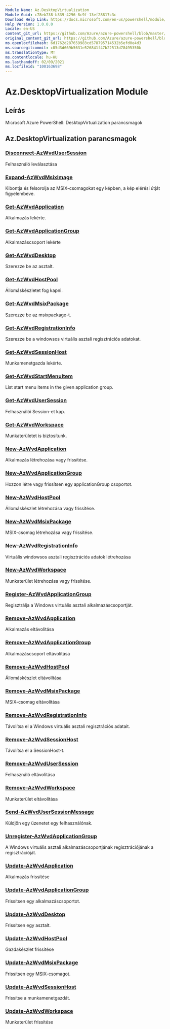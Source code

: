 ```yaml
---
Module Name: Az.DesktopVirtualization
Module Guid: c78eb738-b339-4296-8c9f-13ef28817c3c
Download Help Link: https://docs.microsoft.com/en-us/powershell/module/az.desktopvirtualization
Help Version: 1.0.0.0
Locale: en-US
content_git_url: https://github.com/Azure/azure-powershell/blob/master/src/DesktopVirtualization/help/Az.DesktopVirtualization.md
original_content_git_url: https://github.com/Azure/azure-powershell/blob/master/src/DesktopVirtualization/help/Az.DesktopVirtualization.md
ms.openlocfilehash: 6d1762d287659983cd578795714532b5efd0e4d3
ms.sourcegitcommit: c05d3d669b5631e526841f47b22513d78495350b
ms.translationtype: MT
ms.contentlocale: hu-HU
ms.lasthandoff: 02/09/2021
ms.locfileid: "100163698"
---
```

# Az.DesktopVirtualization Module
## Leírás
Microsoft Azure PowerShell: DesktopVirtualization parancsmagok

## Az.DesktopVirtualization parancsmagok
### [Disconnect-AzWvdUserSession](Disconnect-AzWvdUserSession.md)
Felhasználó leválasztása

### [Expand-AzWvdMsixImage](Expand-AzWvdMsixImage.md)
Kibontja és felsorolja az MSIX-csomagokat egy képben, a kép elérési útját figyelembeve.

### [Get-AzWvdApplication](Get-AzWvdApplication.md)
Alkalmazás lekérte.

### [Get-AzWvdApplicationGroup](Get-AzWvdApplicationGroup.md)
Alkalmazáscsoport lekérte

### [Get-AzWvdDesktop](Get-AzWvdDesktop.md)
Szerezze be az asztalt.

### [Get-AzWvdHostPool](Get-AzWvdHostPool.md)
Állomáskészletet fog kapni.

### [Get-AzWvdMsixPackage](Get-AzWvdMsixPackage.md)
Szerezze be az msixpackage-t.

### [Get-AzWvdRegistrationInfo](Get-AzWvdRegistrationInfo.md)
Szerezze be a windowsos virtuális asztali regisztrációs adatokat.

### [Get-AzWvdSessionHost](Get-AzWvdSessionHost.md)
Munkamenetgazda lekérte.

### [Get-AzWvdStartMenuItem](Get-AzWvdStartMenuItem.md)
List start menu items in the given application group.

### [Get-AzWvdUserSession](Get-AzWvdUserSession.md)
Felhasználói Session-et kap.

### [Get-AzWvdWorkspace](Get-AzWvdWorkspace.md)
Munkaterületet is biztosítunk.

### [New-AzWvdApplication](New-AzWvdApplication.md)
Alkalmazás létrehozása vagy frissítése.

### [New-AzWvdApplicationGroup](New-AzWvdApplicationGroup.md)
Hozzon létre vagy frissítsen egy applicationGroup csoportot.

### [New-AzWvdHostPool](New-AzWvdHostPool.md)
Állomáskészlet létrehozása vagy frissítése.

### [New-AzWvdMsixPackage](New-AzWvdMsixPackage.md)
MSIX-csomag létrehozása vagy frissítése.

### [New-AzWvdRegistrationInfo](New-AzWvdRegistrationInfo.md)
Virtuális windowsos asztali regisztrációs adatok létrehozása

### [New-AzWvdWorkspace](New-AzWvdWorkspace.md)
Munkaterület létrehozása vagy frissítése.

### [Register-AzWvdApplicationGroup](Register-AzWvdApplicationGroup.md)
Regisztrálja a Windows virtuális asztali alkalmazáscsoportját.

### [Remove-AzWvdApplication](Remove-AzWvdApplication.md)
Alkalmazás eltávolítása

### [Remove-AzWvdApplicationGroup](Remove-AzWvdApplicationGroup.md)
Alkalmazáscsoport eltávolítása

### [Remove-AzWvdHostPool](Remove-AzWvdHostPool.md)
Állomáskészlet eltávolítása

### [Remove-AzWvdMsixPackage](Remove-AzWvdMsixPackage.md)
MSIX-csomag eltávolítása

### [Remove-AzWvdRegistrationInfo](Remove-AzWvdRegistrationInfo.md)
Távolítsa el a Windows virtuális asztali regisztrációs adatait.

### [Remove-AzWvdSessionHost](Remove-AzWvdSessionHost.md)
Távolítsa el a SessionHost-t.

### [Remove-AzWvdUserSession](Remove-AzWvdUserSession.md)
Felhasználó eltávolítása

### [Remove-AzWvdWorkspace](Remove-AzWvdWorkspace.md)
Munkaterület eltávolítása

### [Send-AzWvdUserSessionMessage](Send-AzWvdUserSessionMessage.md)
Küldjön egy üzenetet egy felhasználónak.

### [Unregister-AzWvdApplicationGroup](Unregister-AzWvdApplicationGroup.md)
A Windows virtuális asztali alkalmazáscsoportjának regisztrációjának a regisztrációját.

### [Update-AzWvdApplication](Update-AzWvdApplication.md)
Alkalmazás frissítése

### [Update-AzWvdApplicationGroup](Update-AzWvdApplicationGroup.md)
Frissítsen egy alkalmazáscsoportot.

### [Update-AzWvdDesktop](Update-AzWvdDesktop.md)
Frissítsen egy asztalt.

### [Update-AzWvdHostPool](Update-AzWvdHostPool.md)
Gazdakészlet frissítése

### [Update-AzWvdMsixPackage](Update-AzWvdMsixPackage.md)
Frissítsen egy MSIX-csomagot.

### [Update-AzWvdSessionHost](Update-AzWvdSessionHost.md)
Frissítse a munkamenetgazdát.

### [Update-AzWvdWorkspace](Update-AzWvdWorkspace.md)
Munkaterület frissítése

